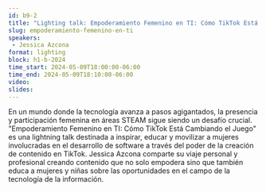 ```yaml
---
id: b9-2
title: "Lighting talk: Empoderamiento Femenino en TI: Cómo TikTok Está Cambiando el Juego"
slug: empoderamiento-femenino-en-ti
speakers:
 - Jessica Azcona
format: lighting
block: h1-b-2024
time_start: 2024-05-09T18:00:00-06:00
time_end: 2024-05-09T18:10:00-06:00
video:
slides:
---
```


En un mundo donde la tecnología avanza a pasos agigantados, la presencia y participación femenina en áreas STEAM sigue siendo un desafío crucial. "Empoderamiento Femenino en TI: Cómo TikTok Está Cambiando el Juego" es una lightning talk destinada a inspirar, educar y movilizar a mujeres involucradas en el desarrollo de software a través del poder de la creación de contenido en TikTok. Jessica Azcona comparte su viaje personal y profesional creando contenido que no solo empodera sino que también educa a mujeres y niñas sobre las oportunidades en el campo de la tecnología de la información.
